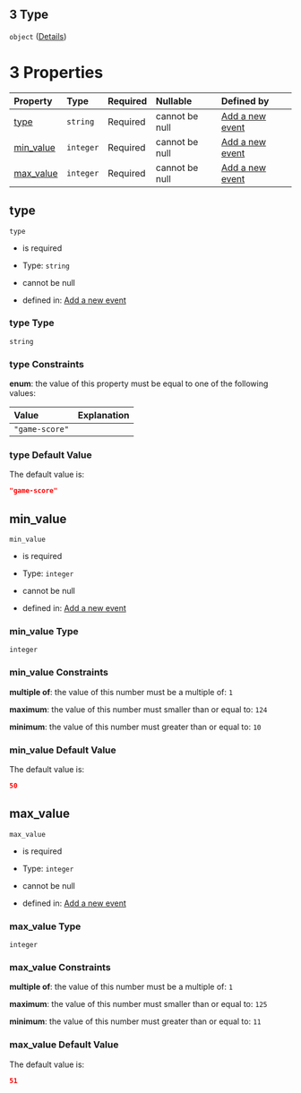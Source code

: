 ## 3 Type

`object` ([Details](add-event-anyof-random-event-properties-conditions-items-anyof-3.md))

# 3 Properties

| Property                | Type      | Required | Nullable       | Defined by                                                                                                                                                                                     |
| :---------------------- | :-------- | :------- | :------------- | :--------------------------------------------------------------------------------------------------------------------------------------------------------------------------------------------- |
| [type](#type)           | `string`  | Required | cannot be null | [Add a new event](add-event-anyof-random-event-properties-conditions-items-anyof-3-properties-type.md "add-event.json#/anyOf/0/properties/conditions/items/anyOf/3/properties/type")           |
| [min_value](#min_value) | `integer` | Required | cannot be null | [Add a new event](add-event-anyof-random-event-properties-conditions-items-anyof-3-properties-min_value.md "add-event.json#/anyOf/0/properties/conditions/items/anyOf/3/properties/min_value") |
| [max_value](#max_value) | `integer` | Required | cannot be null | [Add a new event](add-event-anyof-random-event-properties-conditions-items-anyof-3-properties-max_value.md "add-event.json#/anyOf/0/properties/conditions/items/anyOf/3/properties/max_value") |

## type



`type`

*   is required

*   Type: `string`

*   cannot be null

*   defined in: [Add a new event](add-event-anyof-random-event-properties-conditions-items-anyof-3-properties-type.md "add-event.json#/anyOf/0/properties/conditions/items/anyOf/3/properties/type")

### type Type

`string`

### type Constraints

**enum**: the value of this property must be equal to one of the following values:

| Value          | Explanation |
| :------------- | :---------- |
| `"game-score"` |             |

### type Default Value

The default value is:

```json
"game-score"
```

## min_value



`min_value`

*   is required

*   Type: `integer`

*   cannot be null

*   defined in: [Add a new event](add-event-anyof-random-event-properties-conditions-items-anyof-3-properties-min_value.md "add-event.json#/anyOf/0/properties/conditions/items/anyOf/3/properties/min_value")

### min_value Type

`integer`

### min_value Constraints

**multiple of**: the value of this number must be a multiple of: `1`

**maximum**: the value of this number must smaller than or equal to: `124`

**minimum**: the value of this number must greater than or equal to: `10`

### min_value Default Value

The default value is:

```json
50
```

## max_value



`max_value`

*   is required

*   Type: `integer`

*   cannot be null

*   defined in: [Add a new event](add-event-anyof-random-event-properties-conditions-items-anyof-3-properties-max_value.md "add-event.json#/anyOf/0/properties/conditions/items/anyOf/3/properties/max_value")

### max_value Type

`integer`

### max_value Constraints

**multiple of**: the value of this number must be a multiple of: `1`

**maximum**: the value of this number must smaller than or equal to: `125`

**minimum**: the value of this number must greater than or equal to: `11`

### max_value Default Value

The default value is:

```json
51
```
